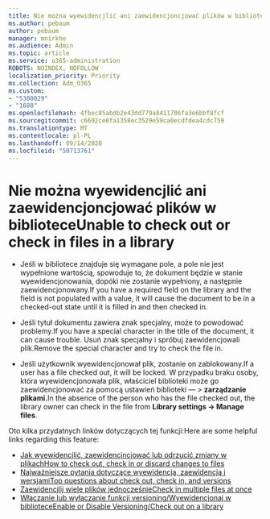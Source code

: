 ```yaml
---
title: Nie można wyewidencjlić ani zaewidencjoncjować plików w bibliotece
ms.author: pebaum
author: pebaum
manager: mnirkhe
ms.audience: Admin
ms.topic: article
ms.service: o365-administration
ROBOTS: NOINDEX, NOFOLLOW
localization_priority: Priority
ms.collection: Adm_O365
ms.custom:
- "5300029"
- "1688"
ms.openlocfilehash: 4fbec85abdb2e43dd779a8411706fa3e6bbf8fcf
ms.sourcegitcommit: c6692ce0fa1358ec3529e59ca0ecdfdea4cdc759
ms.translationtype: MT
ms.contentlocale: pl-PL
ms.lasthandoff: 09/14/2020
ms.locfileid: "50713761"
---
```

# <a name="unable-to-check-out-or-check-in-files-in-a-library"></a><span data-ttu-id="c06be-102">Nie można wyewidencjlić ani zaewidencjoncjować plików w bibliotece</span><span class="sxs-lookup"><span data-stu-id="c06be-102">Unable to check out or check in files in a library</span></span>

- <span data-ttu-id="c06be-103">Jeśli w bibliotece znajduje się wymagane pole, a pole nie jest wypełnione wartością, spowoduje to, że dokument będzie w stanie wyewidencjonowania, dopóki nie zostanie wypełniony, a następnie zaewidencjonowany.</span><span class="sxs-lookup"><span data-stu-id="c06be-103">If you have a required field on the library and the field is not populated with a value, it will cause the document to be in a checked-out state until it is filled in and then checked in.</span></span>

- <span data-ttu-id="c06be-104">Jeśli tytuł dokumentu zawiera znak specjalny, może to powodować problemy.</span><span class="sxs-lookup"><span data-stu-id="c06be-104">If you have a special character in the title of the document, it can cause trouble.</span></span> <span data-ttu-id="c06be-105">Usuń znak specjalny i spróbuj zaewidencjowali plik.</span><span class="sxs-lookup"><span data-stu-id="c06be-105">Remove the special character and try to check the file in.</span></span>

- <span data-ttu-id="c06be-106">Jeśli użytkownik wyewidencjonował plik, zostanie on zablokowany.</span><span class="sxs-lookup"><span data-stu-id="c06be-106">If a user has a file checked out, it will be locked.</span></span>  <span data-ttu-id="c06be-107">W przypadku braku osoby, która wyewidencjonowała plik, właściciel biblioteki może go zaewidencjonować za pomocą ustawień biblioteki — > **zarządzanie plikami.**</span><span class="sxs-lookup"><span data-stu-id="c06be-107">In the absence of the person who has the file checked out, the library owner can check in the file from **Library settings -> Manage files**.</span></span>

<span data-ttu-id="c06be-108">Oto kilka przydatnych linków dotyczących tej funkcji:</span><span class="sxs-lookup"><span data-stu-id="c06be-108">Here are some helpful links regarding this feature:</span></span>

- [<span data-ttu-id="c06be-109">Jak wyewidencjlić, zaewidencjncjować lub odrzucić zmiany w plikach</span><span class="sxs-lookup"><span data-stu-id="c06be-109">How to check out, check in or discard changes to files</span></span>](https://support.office.com/article/check-out-check-in-or-discard-changes-to-files-in-a-library-7e2c12a9-a874-4393-9511-1378a700f6de)
- [<span data-ttu-id="c06be-110">Najważniejsze pytania dotyczące wyewidencją, zaewidencją i wersjami</span><span class="sxs-lookup"><span data-stu-id="c06be-110">Top questions about check out, check in, and versions</span></span>](https://support.office.com/article/Top-questions-about-check-out-check-in-and-versions-7E941339-E972-4C7A-A79A-80A1FCF84076)
- [<span data-ttu-id="c06be-111">Zaewidencjlij wiele plików jednocześnie</span><span class="sxs-lookup"><span data-stu-id="c06be-111">Check in multiple files at once</span></span>](https://support.office.com/article/check-out-check-in-or-discard-changes-to-files-in-a-library-7e2c12a9-a874-4393-9511-1378a700f6de)
- [<span data-ttu-id="c06be-112">Włączanie lub wyłączanie funkcji versioning/Wyewidencjonaj w bibliotece</span><span class="sxs-lookup"><span data-stu-id="c06be-112">Enable or Disable Versioning/Check out on a library</span></span>](https://support.office.com/article/enable-and-configure-versioning-for-a-list-or-library-1555d642-23ee-446a-990a-bcab618c7a37)
